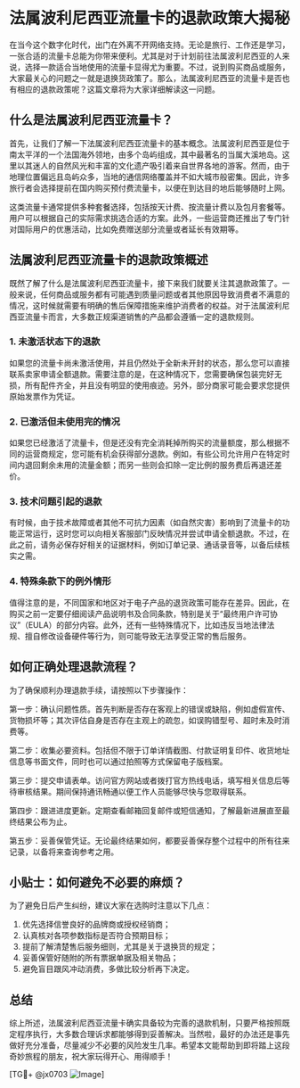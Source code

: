 # 法属波利尼西亚流量卡的退款政策大揭秘

在当今这个数字化时代，出门在外离不开网络支持。无论是旅行、工作还是学习，一张合适的流量卡总能为你带来便利。尤其是对于计划前往法属波利尼西亚的人来说，选择一款适合当地使用的流量卡显得尤为重要。不过，说到购买商品或服务，大家最关心的问题之一就是退换货政策了。那么，法属波利尼西亚的流量卡是否也有相应的退款政策呢？这篇文章将为大家详细解读这一问题。

## 什么是法属波利尼西亚流量卡？

首先，让我们了解一下法属波利尼西亚流量卡的基本概念。法属波利尼西亚是位于南太平洋的一个法国海外领地，由多个岛屿组成，其中最著名的当属大溪地岛。这里以其迷人的自然风光和丰富的文化遗产吸引着来自世界各地的游客。然而，由于地理位置偏远且岛屿众多，当地的通信网络覆盖并不如大城市般密集。因此，许多旅行者会选择提前在国内购买预付费流量卡，以便在到达目的地后能够随时上网。

这类流量卡通常提供多种套餐选择，包括按天计费、按流量计费以及包月套餐等。用户可以根据自己的实际需求挑选合适的方案。此外，一些运营商还推出了专门针对国际用户的优惠活动，比如免费赠送部分流量或者延长有效期等。

## 法属波利尼西亚流量卡的退款政策概述

既然了解了什么是法属波利尼西亚流量卡，接下来我们就要关注其退款政策了。一般来说，任何商品或服务都有可能遇到质量问题或者其他原因导致消费者不满意的情况，这时候就需要有明确的售后保障措施来维护消费者的权益。对于法属波利尼西亚流量卡而言，大多数正规渠道销售的产品都会遵循一定的退款规则。

### 1. 未激活状态下的退款

如果您的流量卡尚未激活使用，并且仍然处于全新未开封的状态，那么您可以直接联系卖家申请全额退款。需要注意的是，在这种情况下，您需要确保包装完好无损，所有配件齐全，并且没有明显的使用痕迹。另外，部分商家可能会要求您提供原始发票作为凭证。

### 2. 已激活但未使用完的情况

如果您已经激活了流量卡，但是还没有完全消耗掉所购买的流量额度，那么根据不同的运营商规定，您可能有机会获得部分退款。例如，有些公司允许用户在特定时间内退回剩余未用的流量金额；而另一些则会扣除一定比例的服务费后再退还差价。

### 3. 技术问题引起的退款

有时候，由于技术故障或者其他不可抗力因素（如自然灾害）影响到了流量卡的功能正常运行，这时您可以向相关客服部门反映情况并尝试申请全额退款。不过，在此之前，请务必保存好相关的证据材料，例如订单记录、通话录音等，以备后续核实之需。

### 4. 特殊条款下的例外情形

值得注意的是，不同国家和地区对于电子产品的退货政策可能存在差异。因此，在购买之前一定要仔细阅读产品说明书及合同条款，特别是关于“最终用户许可协议”（EULA）的部分内容。此外，还有一些特殊情况下，比如违反当地法律法规、擅自修改设备硬件等行为，则可能导致无法享受正常的售后服务。

## 如何正确处理退款流程？

为了确保顺利办理退款手续，请按照以下步骤操作：

第一步：确认问题性质。首先判断是否存在客观上的错误或缺陷，例如虚假宣传、货物损坏等；其次评估自身是否存在主观上的疏忽，如误购错型号、超时未及时消费等。

第二步：收集必要资料。包括但不限于订单详情截图、付款证明复印件、收货地址信息等书面文件，同时也可以通过拍照等方式保留电子版档案。

第三步：提交申请表单。访问官方网站或者拨打官方热线电话，填写相关信息后等待审核结果。期间保持通讯畅通以便工作人员能够尽快与您取得联系。

第四步：跟进进度更新。定期查看邮箱回复邮件或短信通知，了解最新进展直至最终结果公布为止。

第五步：妥善保管凭证。无论最终结果如何，都要妥善保存整个过程中的所有往来记录，以备将来查询参考之用。

## 小贴士：如何避免不必要的麻烦？

为了避免日后产生纠纷，建议大家在选购时注意以下几点：

1. 优先选择信誉良好的品牌商或授权经销商；
2. 认真核对各项参数指标是否符合预期目标；
3. 提前了解清楚售后服务细则，尤其是关于退换货的规定；
4. 妥善保管好随附的所有票据单据及相关物品；
5. 避免盲目跟风冲动消费，多做比较分析再下决定。

## 总结

综上所述，法属波利尼西亚流量卡确实具备较为完善的退款机制，只要严格按照既定程序执行，大多数合理诉求都能够得到妥善解决。当然啦，最好的办法还是事先做好充分准备，尽量减少不必要的风险发生几率。希望本文能帮助到即将踏上这段奇妙旅程的朋友，祝大家玩得开心、用得顺手！

[TG💪+ @jx0703 ![Image](https://github.com/user-attachments/assets/dbca1d08-cadb-493c-b0ec-ad6f7a83f270)]